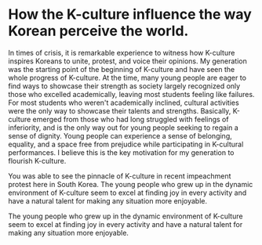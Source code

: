 # How the K-culture influence the way Korean perceive the world.

In times of crisis, it is remarkable experience to witness how K-culture inspires Koreans to unite, protest, and voice their opinions. My generation was the starting point of the beginning of K-culture and have seen the whole progress of K-culture. At the time, many young people are eager to find ways to showcase their strength as society largely recognized only those who excelled academically, leaving most students feeling like failures. For most students who weren't academically inclined, cultural activities were the only way to showcase their talents and strengths. Basically, K-culture emerged from those who had long struggled with feelings of inferiority, and is the only way out for young people seeking to regain a sense of dignity. Young people can experience a sense of belonging, equality, and a space  free from prejudice while participating in K-cultural performances. I believe this is the key motivation for my generation to flourish K-culture.

You was able to see the pinnacle of K-culture in recent impeachment protest here in South Korea. The young people who grew up in the dynamic environment of K-culture seem to excel at finding joy in every activity and have a natural talent for making any situation more enjoyable. 

The young people who grew up in the dynamic environment of K-culture  seem to excel at finding joy in every activity and have a natural talent for making any situation more enjoyable.